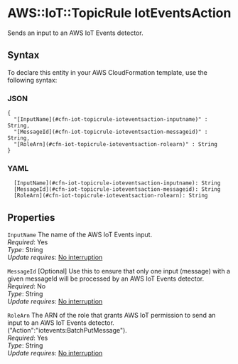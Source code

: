# AWS::IoT::TopicRule IotEventsAction<a name="aws-properties-iot-topicrule-ioteventsaction"></a>

Sends an input to an AWS IoT Events detector\.

## Syntax<a name="aws-properties-iot-topicrule-ioteventsaction-syntax"></a>

To declare this entity in your AWS CloudFormation template, use the following syntax:

### JSON<a name="aws-properties-iot-topicrule-ioteventsaction-syntax.json"></a>

```
{
  "[InputName](#cfn-iot-topicrule-ioteventsaction-inputname)" : String,
  "[MessageId](#cfn-iot-topicrule-ioteventsaction-messageid)" : String,
  "[RoleArn](#cfn-iot-topicrule-ioteventsaction-rolearn)" : String
}
```

### YAML<a name="aws-properties-iot-topicrule-ioteventsaction-syntax.yaml"></a>

```
  [InputName](#cfn-iot-topicrule-ioteventsaction-inputname): String
  [MessageId](#cfn-iot-topicrule-ioteventsaction-messageid): String
  [RoleArn](#cfn-iot-topicrule-ioteventsaction-rolearn): String
```

## Properties<a name="aws-properties-iot-topicrule-ioteventsaction-properties"></a>

`InputName`  <a name="cfn-iot-topicrule-ioteventsaction-inputname"></a>
The name of the AWS IoT Events input\.  
*Required*: Yes  
*Type*: String  
*Update requires*: [No interruption](https://docs.aws.amazon.com/AWSCloudFormation/latest/UserGuide/using-cfn-updating-stacks-update-behaviors.html#update-no-interrupt)

`MessageId`  <a name="cfn-iot-topicrule-ioteventsaction-messageid"></a>
\[Optional\] Use this to ensure that only one input \(message\) with a given messageId will be processed by an AWS IoT Events detector\.  
*Required*: No  
*Type*: String  
*Update requires*: [No interruption](https://docs.aws.amazon.com/AWSCloudFormation/latest/UserGuide/using-cfn-updating-stacks-update-behaviors.html#update-no-interrupt)

`RoleArn`  <a name="cfn-iot-topicrule-ioteventsaction-rolearn"></a>
The ARN of the role that grants AWS IoT permission to send an input to an AWS IoT Events detector\. \("Action":"iotevents:BatchPutMessage"\)\.  
*Required*: Yes  
*Type*: String  
*Update requires*: [No interruption](https://docs.aws.amazon.com/AWSCloudFormation/latest/UserGuide/using-cfn-updating-stacks-update-behaviors.html#update-no-interrupt)